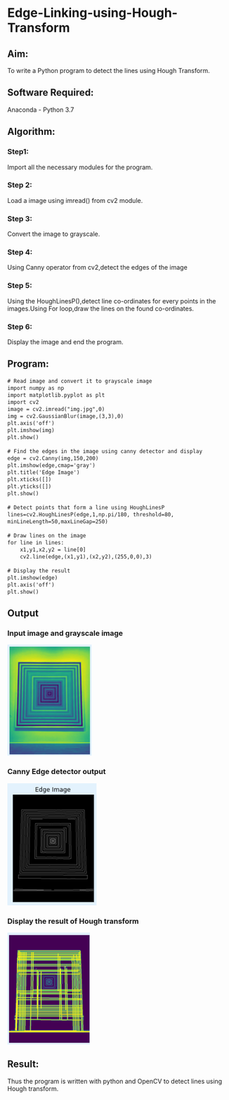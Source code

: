 # Edge-Linking-using-Hough-Transform
## Aim:
To write a Python program to detect the lines using Hough Transform.

## Software Required:
Anaconda - Python 3.7

## Algorithm:
### Step1:
Import all the necessary modules for the program.
### Step 2:
Load a image using imread() from cv2 module.
### Step 3:
Convert the image to grayscale.
### Step 4:
Using Canny operator from cv2,detect the edges of the image
### Step 5:
Using the HoughLinesP(),detect line co-ordinates for every points in the images.Using For loop,draw the lines on the found co-ordinates.
### Step 6:
Display the image and end the program.


## Program:
```
# Read image and convert it to grayscale image
import numpy as np
import matplotlib.pyplot as plt
import cv2
image = cv2.imread("img.jpg",0)
img = cv2.GaussianBlur(image,(3,3),0)
plt.axis('off')
plt.imshow(img)
plt.show()

# Find the edges in the image using canny detector and display
edge = cv2.Canny(img,150,200)
plt.imshow(edge,cmap='gray')
plt.title('Edge Image')
plt.xticks([])
plt.yticks([])
plt.show()

# Detect points that form a line using HoughLinesP
lines=cv2.HoughLinesP(edge,1,np.pi/180, threshold=80, minLineLength=50,maxLineGap=250)

# Draw lines on the image
for line in lines:
    x1,y1,x2,y2 = line[0]
    cv2.line(edge,(x1,y1),(x2,y2),(255,0,0),3)

# Display the result
plt.imshow(edge)
plt.axis('off')
plt.show()

```
## Output

### Input image and grayscale image
![](1.png)

### Canny Edge detector output
![](2.png)

### Display the result of Hough transform
![](33.png)

## Result:
Thus the program is written with python and OpenCV to detect lines using Hough transform. 
